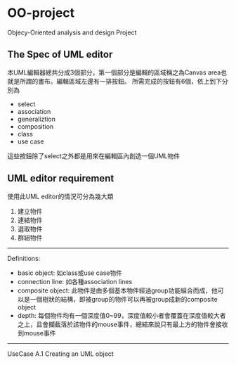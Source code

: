 # OO-project
Objecy-Oriented analysis and design Project

## The Spec of UML editor

本UML編輯器總共分成3個部分，第一個部分是編輯的區域稱之為Canvas area也就是所謂的畫布。編輯區域左邊有一排按鈕。
所需完成的按鈕有6個，依上到下分別為
* select 
* association
* generaliztion
* composition
* class
* use case

這些按鈕除了select之外都是用來在編輯區內創造一個UML物件

## UML editor requirement 
使用此UML editor的情況可分為幾大類
1. 建立物件
2. 連結物件
3. 選取物件
4. 群組物件

---

Definitions:
* basic object: 如class或use case物件
* connection line: 如各種association lines
* composite object: 此物件是由多個基本物件經過group功能組合而成，他可以是一個樹狀的結構，即被group的物件可以再被group成新的composite object
* depth: 每個物件均有一個深度值0~99，深度值較小者會覆蓋在深度值較大者之上，且會攔截落於該物件的mouse事件，總結來說只有最上方的物件會接收到mouse事件

---

UseCase A.1 Creating an UML object
